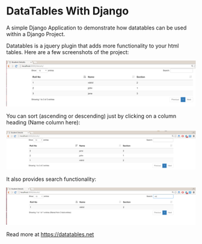 # DataTables With Django

A simple Django Application to demonstrate how datatables can be used within a Django Project.

Datatables is a jquery plugin that adds more functionality to your html tables. Here are a few screenshots of the project:

![alt tag](https://github.com/nikssardana/dataTableExample/blob/master/dataTables.png)

You can sort (ascending or descending) just by clicking on a column heading (Name column here):

![alt tag](https://github.com/nikssardana/dataTableExample/blob/master/dataTables%20ReverseSortByRoll.png)

It also provides search functionality:

![alt tag](https://github.com/nikssardana/dataTableExample/blob/master/dataTablesSearch.png)

Read more at <a href="https://datatables.net" target="_blank">https://datatables.net</a>
